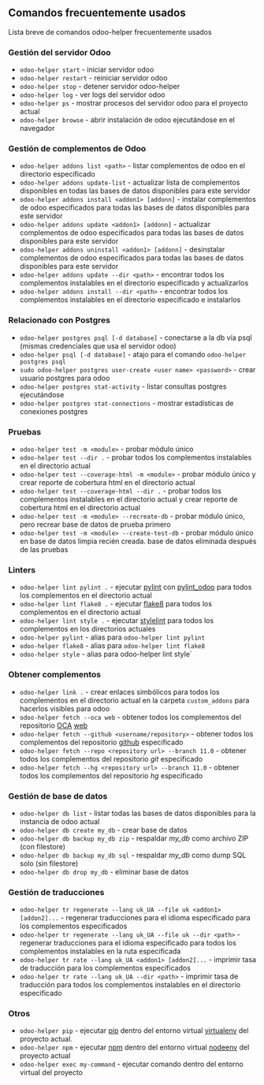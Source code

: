 ## Comandos frecuentemente usados

Lista breve de comandos odoo-helper frecuentemente usados

### Gestión del servidor Odoo
- `odoo-helper start` - iniciar servidor odoo
- `odoo-helper restart` - reiniciar servidor odoo
- `odoo-helper stop` - detener servidor odoo-helper
- `odoo-helper log` - ver logs del servidor odoo
- `odoo-helper ps` - mostrar procesos del servidor odoo para el proyecto actual
- `odoo-helper browse` - abrir instalación de odoo ejecutándose en el navegador

### Gestión de complementos de Odoo
- `odoo-helper addons list <path>` - listar complementos de odoo en el directorio especificado
- `odoo-helper addons update-list` - actualizar lista de complementos disponibles en todas las bases de datos disponibles para este servidor
- `odoo-helper addons install <addon1> [addonn]` - instalar complementos de odoo especificados para todas las bases de datos disponibles para este servidor
- `odoo-helper addons update <addon1> [addonn]` - actualizar complementos de odoo especificados para todas las bases de datos disponibles para este servidor
- `odoo-helper addons uninstall <addon1> [addonn]` - desinstalar complementos de odoo especificados para todas las bases de datos disponibles para este servidor
- `odoo-helper addons update --dir <path>` - encontrar todos los complementos instalables en el directorio especificado y actualizarlos
- `odoo-helper addons install --dir <path>` - encontrar todos los complementos instalables en el directorio especificado e instalarlos

### Relacionado con Postgres
- `odoo-helper postgres psql [-d database]` - conectarse a la db vía psql (mismas credenciales que usa el servidor odoo)
- `odoo-helper psql [-d database]` - atajo para el comando `odoo-helper postgres psql`
- `sudo odoo-helper postgres user-create <user name> <password>` - crear usuario postgres para odoo
- `odoo-helper postgres stat-activity` - listar consultas postgres ejecutándose
- `odoo-helper postgres stat-connections` - mostrar estadísticas de conexiones postgres

### Pruebas
- `odoo-helper test -m <module>` - probar módulo único
- `odoo-helper test --dir .` - probar todos los complementos instalables en el directorio actual
- `odoo-helper test --coverage-html -m <module>` - probar módulo único y crear reporte de cobertura html en el directorio actual
- `odoo-helper test --coverage-html --dir .` - probar todos los complementos instalables en el directorio actual y crear reporte de cobertura html en el directorio actual
- `odoo-helper test -m <module> --recreate-db` - probar módulo único, pero recrear base de datos de prueba primero
- `odoo-helper test -m <module> --create-test-db` - probar módulo único en base de datos limpia recién creada. base de datos eliminada después de las pruebas

### Linters
- `odoo-helper lint pylint .` - ejecutar [pylint](https://www.pylint.org/) con [pylint\_odoo](https://pypi.org/project/pylint-odoo/) para todos los complementos en el directorio actual
- `odoo-helper lint flake8 .` - ejecutar [flake8](http://flake8.pycqa.org/en/latest/) para todos los complementos en el directorio actual
- `odoo-helper lint style .` - ejecutar [stylelint](https://stylelint.io/) para todos los complementos en los directorios actuales
- `odoo-helper pylint` - alias para `odoo-helper lint pylint`
- `odoo-helper flake8` - alias para `odoo-helper lint flake8`
- `odoo-helper style` - alias para odoo-helper lint style`

### Obtener complementos
- `odoo-helper link .` - crear enlaces simbólicos para todos los complementos en el directorio actual en la carpeta `custom_addons` para hacerlos visibles para odoo
- `odoo-helper fetch --oca web` - obtener todos los complementos del repositorio [OCA](https://odoo-community.org/) [web](https://github.com/OCA/web)
- `odoo-helper fetch --github <username/repository>` - obtener todos los complementos del repositorio [github](https://github.com) especificado
- `odoo-helper fetch --repo <repository url> --branch 11.0` - obtener todos los complementos del repositorio *git* especificado
- `odoo-helper fetch --hg <repository url> --branch 11.0` - obtener todos los complementos del repositorio *hg* especificado

### Gestión de base de datos
- `odoo-helper db list` - listar todas las bases de datos disponibles para la instancia de odoo actual
- `odoo-helper db create my_db` - crear base de datos
- `odoo-helper db backup my_db zip` - respaldar *my\_db* como archivo ZIP (con filestore)
- `odoo-helper db backup my_db sql` - respaldar *my\_db* como dump SQL solo (sin filestore)
- `odoo-helper db drop my_db` - eliminar base de datos

### Gestión de traducciones
- `odoo-helper tr regenerate --lang uk_UA --file uk <addon1> [addon2]...` - regenerar traducciones para el idioma especificado para los complementos especificados
- `odoo-helper tr regenerate --lang uk_UA --file uk --dir <path>` - regenerar traducciones para el idioma especificado para todos los complementos instalables en la ruta especificada
- `odoo-helper tr rate --lang uk_UA <addon1> [addon2]...` - imprimir tasa de traducción para los complementos especificados
- `odoo-helper tr rate --lang uk_UA --dir <path>` - imprimir tasa de traducción para todos los complementos instalables en el directorio especificado

### Otros
- `odoo-helper pip` - ejecutar [pip](https://pypi.org/project/pip/) dentro del entorno virtual [virtualenv](https://virtualenv.pypa.io/en/stable/) del proyecto actual.
- `odoo-helper npm` - ejecutar [npm](https://www.npmjs.com/) dentro del entorno virtual [nodeenv](https://pypi.python.org/pypi/nodeenv) del proyecto actual
- `odoo-helper exec my-command` - ejecutar comando dentro del entorno virtual del proyecto
